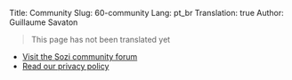 Title: Community
Slug: 60-community
Lang: pt_br
Translation: true
Author: Guillaume Savaton

> This page has not been translated yet

* [Visit the Sozi community forum](/community)
* [Read our privacy policy](|filename|privacy.md)
